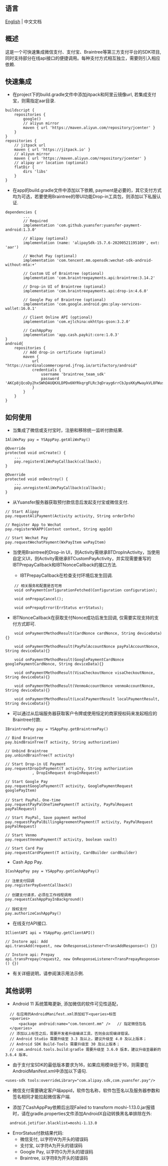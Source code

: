 ## 语言
[English](README.md) | 中文文档

## 概述
这是一个可快速集成微信支付、支付宝、Braintree等第三方支付平台的SDK项目, 同时支持部分在线api接口的便捷调用。每种支付方式相互独立，需要则引入相应依赖.

## 快速集成
* 在project下的build.gradle文件中添加jitpack和阿里云镜像url, 若集成支付宝，则需指定aar目录.
````
buildscript {
    repositories {
        google()
        // aliyun mirror
        maven { url 'https://maven.aliyun.com/repository/jcenter' }
    }
}
repositories {
    // jitpack url
    maven { url 'https://jitpack.io' }
    // aliyun mirror
    maven { url 'https://maven.aliyun.com/repository/jcenter' }
    // alipay arr location (optional)
    flatDir {
        dirs 'libs'
    }
}
````
* 在app的build.gradle文件中添加以下依赖, payment是必要的，其它支付方式均为可选，若要使用Braintree的带UI功能Drop-in工具包，则添加以下私服认证.
````
dependencies {
        ... 
        // Required
        implementation 'com.github.yuansfer:yuansfer-payment-android:1.3.0'

        // Alipay (optional)
        implementation (name: 'alipaySdk-15.7.6-20200521195109', ext: 'aar')

        // Wechat Pay (optional)
        implementation 'com.tencent.mm.opensdk:wechat-sdk-android-without-mta:+'

        // Custom UI of Braintree (optional)
        implementation 'com.braintreepayments.api:braintree:3.14.2'

        // Drop-in UI of Braintree (optional)
        implementation 'com.braintreepayments.api:drop-in:4.6.0'

        // Google Pay of Braintree (optional)
        implementation 'com.google.android.gms:play-services-wallet:16.0.1'

        // Client Online API (optional)
        implementation 'com.ejlchina:okhttps-gson:3.2.0'
        
        // CashAppPay
        implementation 'app.cash.paykit:core:1.0.3'
}
android{
    repositories {
        // Add drop-in certificate (optional)
        maven {
            url "https://cardinalcommerceprod.jfrog.io/artifactory/android"
            credentials {
                username 'braintree_team_sdk'
                password 'AKCp8jQcoDy2hxSWhDAUQKXLDPDx6NYRkqrgFLRc3qDrayg6rrCbJpsKKyMwaykVL8FWusJpp'
            }
        }
    }
}
````
## 如何使用
* 当集成了微信或支付宝时，注册和移除统一监听付款结果.
````
IAliWxPay pay = YSAppPay.getAliWxPay()

@Override
protected void onCreate() {
    ...
    pay.registerAliWxPayCallback(callback);
}

@Override
protected void onDestroy() {
    ...
    pay.unregisterAliWxPayCallback(callback);
}
````
* 从Yuansfer服务器获取预付款信息后发起支付宝或微信支付.
````
// Start Alipay
pay.requestAliPayment(Activity activity, String orderInfo)

// Register App to Wechat
pay.registerWXAPP(Context context, String appId)

// Start Wechat Pay
pay.requestWechatPayment(WxPayItem wxPayItem)
````

* 当使用Braintree的Drop-in UI，则Activity需继承BTDropInActivity，当使用自定义UI，则Activity需继承BTCustomPayActivity，并实现需要重写的IBTPrepayCallback和IBTNonceCallback的接口方法.
    
  - IBTPrepayCallback在检查支付环境后发生回调.
    
````
    // 相关服务和配置是否可用
    void onPaymentConfigurationFetched(Configuration configuration);

    void onPrepayCancel();

    void onPrepayError(ErrStatus errStatus);
````

  - IBTNonceCallback在获取支付Nonce成功后发生回调, 仅需要实现支持的支付方式即可.
   
````
    void onPaymentMethodResult(CardNonce cardNonce, String deviceData){}

    void onPaymentMethodResult(PayPalAccountNonce payPalAccountNonce, String deviceData){}

    void onPaymentMethodResult(GooglePaymentCardNonce googlePaymentCardNonce, String deviceData){}

    void onPaymentMethodResult(VisaCheckoutNonce visaCheckoutNonce, String deviceData){}

    void onPaymentMethodResult(VenmoAccountNonce venmoAccountNonce, String deviceData){}

    void onPaymentMethodResult(LocalPaymentResult localPaymentResult, String deviceData){}
````

* 可以通过从后端服务器获取客户令牌或使用恒定的商家授权码来发起相应的Braintree付款.
````
IBraintreePay pay = YSAppPay.getBraintreePay()

// Bind Braintree
pay.bindBrainTree(T activity, String authorization)

// Unbind Braintree
pay.unbindBrainTree(T activity)

// Start Drop-in UI Payment
pay.requestDropInPayment(T activity, String authorization
            , DropInRequest dropInRequest)

// Start Google Pay
pay.requestGooglePayment(T activity, GooglePaymentRequest googlePayItem)

// Start PayPal，One-time
pay.requestPayPalOneTimePayment(T activity, PayPalRequest payPalRequest)

// Start PayPal, Save payment method
pay.requestPayPalBillingAgreementPayment(T activity, PayPalRequest payPalRequest)

// Start Venmo
pay.requestVenmoPayment(T activity, boolean vault)

// Start Card Pay
pay.requestCardPayment(T activity, CardBuilder cardBuilder)

````
* Cash App Pay.
````
ICashAppPay pay = YSAppPay.getCashAppPay()

// 注册支付回调
pay.registerPayEventCallback()

// 创建支付请求，必须在工作线程调用
pay.requestCashAppPayInBackground()

// 授权支付
pay.authorizeCashAppPay()

````

* 在线支付API接口.
````
IClientAPI api = YSAppPay.getClientAPI()

// Instore api: Add
api.transAdd(request, new OnResponseListener<TransAddResponse>() {})

// Instore api: Prepay
api.transPrepay(request2, new OnResponseListener<TransPrepayResponse>() {})

````
* 有关详细说明，请参阅演示用法示例.

## 其他说明
* Android 11 系统策略更新, 添加微信的软件可见性适配，
````
  // 在应用的AndroidManifest.xml添加如下<queries>标签
  <queries>
      <package android:name="com.tencent.mm" />   // 指定微信包名
  </queries>
  // 添加以上标签之后，需要开发者升级编译工具，否则会出现编译错误。
  // Android Studio 需要升级至 3.3 及以上，建议升级至 4.0 及以上版本；
  // Android SDK Build-Tools 需要升级至 30 及以上版本；
  // com.android.tools.build:gradle 需要升级至 3.6.0 版本，建议升级至最新的 3.6.4 版本。
````

* 由于支付宝SDK的最低版本要求为16，如果应用模块低于16，则需要在AndroidManifest.xml中添加以下语句.

````
<uses-sdk tools:overrideLibrary="com.alipay.sdk,com.yuansfer.pay"/>
````
* 微信支付需要确定客户端appid，软件包名称，软件包签名以及服务器参数和签名相同才能拉起微信客户端.

* 添加了CashAppPay依赖后出现Failed to transform moshi-1.13.0.jar报错时，请在gradle.properties文件添加AndroidX自动转换黑名单排除在外:
````
  android.jetifier.blacklist=moshi-1.13.0
````

* ErrorStatus付款结果代码:
  - 微信支付, 以字符W为开头的错误码
  - 支付宝, 以字符A为开头的错误码
  - Google Pay, 以字符G为开头的错误码
  - Braintree, 以字符B为开头的错误码
  
